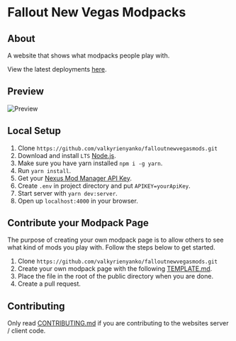 # Fallout New Vegas Modpacks
## About
A website that shows what modpacks people play with.

View the latest deployments [here](https://github.com/valkyrienyanko/falloutnewvegasmods/deployments).

## Preview
![Preview](https://i.imgur.com/q7F2QVV.png)

## Local Setup
1. Clone `https://github.com/valkyrienyanko/falloutnewvegasmods.git`
2. Download and install `LTS` [Node.js](https://nodejs.org/en/).
3. Make sure you have yarn installed `npm i -g yarn`.
4. Run `yarn install`.
5. Get your [Nexus Mod Manager API Key](https://www.nexusmods.com/users/myaccount?tab=api%20access).
6. Create `.env` in project directory and put `APIKEY=yourApiKey`.
7. Start server with `yarn dev:server`.
8. Open up `localhost:4000` in your browser.

## Contribute your Modpack Page

The purpose of creating your own modpack page is to allow others to see what kind of mods you play with. Follow the steps below to get started.

1. Clone `https://github.com/valkyrienyanko/falloutnewvegasmods.git`
2. Create your own modpack page with the following [TEMPLATE.md](https://github.com/valkyrienyanko/falloutnewvegasmods/blob/master/TEMPLATE.md).
3. Place the file in the root of the public directory when you are done.
4. Create a pull request.

## Contributing

Only read [CONTRIBUTING.md](https://github.com/valkyrienyanko/falloutnewvegasmods/blob/master/CONTRIBUTORS.md) if you are contributing to the websites server / client code.
